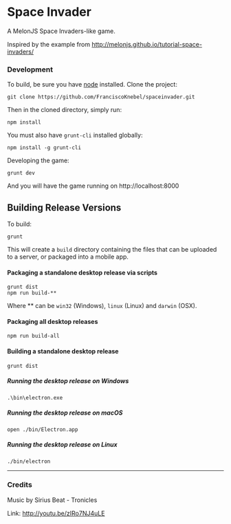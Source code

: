 # Space Invader
A MelonJS Space Invaders-like game.

Inspired by the example from http://melonjs.github.io/tutorial-space-invaders/


### Development

To build, be sure you have [node](http://nodejs.org) installed. Clone the project:

    git clone https://github.com/FranciscoKnebel/spaceinvader.git

Then in the cloned directory, simply run:

    npm install

You must also have `grunt-cli` installed globally:

    npm install -g grunt-cli

Developing the game:

	grunt dev

And you will have the game running on http://localhost:8000

## Building Release Versions

To build:

    grunt

This will create a `build` directory containing the files that can be uploaded to a server, or packaged into a mobile app.

#### Packaging a standalone desktop release via scripts

    grunt dist
    npm run build-**

Where ** can be `win32` (Windows), `linux` (Linux) and `darwin` (OSX).

#### Packaging all desktop releases

    npm run build-all

#### Building a standalone desktop release

    grunt dist

##### Running the desktop release on Windows

    .\bin\electron.exe

##### Running the desktop release on macOS

    open ./bin/Electron.app

##### Running the desktop release on Linux

    ./bin/electron

-------------------------------------------------------------------------------

### Credits


Music by Sirius Beat - Tronicles

Link: http://youtu.be/zIRo7NJ4uLE
